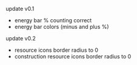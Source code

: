 update v0.1
- energy bar % counting correct
- energy bar colors (minus and plus %)

update v0.2
- resource icons border radius to 0
- construction resource icons border radius  to 0